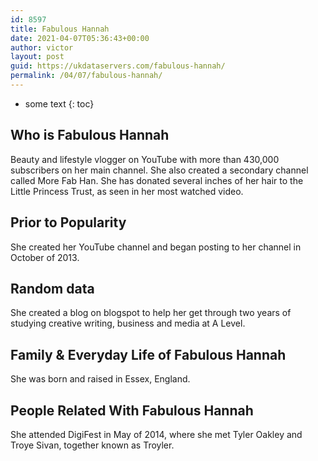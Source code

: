 ```yaml
---
id: 8597
title: Fabulous Hannah
date: 2021-04-07T05:36:43+00:00
author: victor
layout: post
guid: https://ukdataservers.com/fabulous-hannah/
permalink: /04/07/fabulous-hannah/
---
```


* some text
{: toc}


## Who is Fabulous Hannah



Beauty and lifestyle vlogger on YouTube with more than 430,000 subscribers on her main channel. She also created a secondary channel called More Fab Han. She has donated several inches of her hair to the Little Princess Trust, as seen in her most watched video.

                
                
                
## Prior to Popularity



She created her YouTube channel and began posting to her channel in October of 2013.

                
                
                
## Random data



She created a blog on blogspot to help her get through two years of studying creative writing, business and media at A Level.

                
                
                
## Family & Everyday Life of Fabulous Hannah



She was born and raised in Essex, England.

                
                
                
## People Related With Fabulous Hannah



She attended DigiFest in May of 2014, where she met Tyler Oakley and Troye Sivan, together known as Troyler.

                
              
            
          
          
          